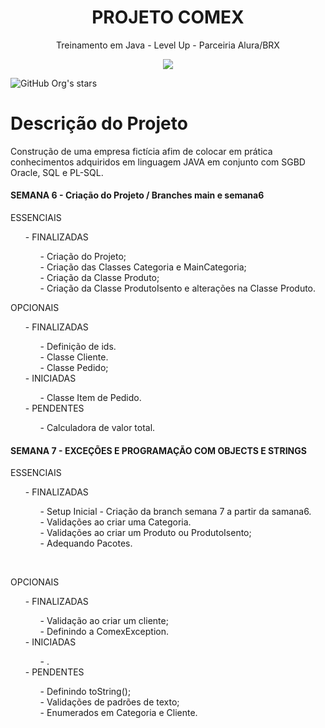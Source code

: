 <h1 align="center"> PROJETO COMEX </h1>

<p align="center">Treinamento em Java - Level Up - Parceiria Alura/BRX</p>

<p align="center">
<img src="http://img.shields.io/static/v1?label=STATUS&message=EM%20DESENVOLVIMENTO&color=GREEN&style=for-the-badge"/>
</p>

![GitHub Org's stars](https://img.shields.io/github/stars/leandro-molinari?style=social)

<h1>Descrição do Projeto</h1>

Construção de uma empresa fictícia afim de colocar em prática conhecimentos adquiridos em linguagem JAVA em conjunto com SGBD Oracle, SQL e PL-SQL.

<h4>SEMANA 6 - Criação do Projeto / Branches main e semana6</h4>
<p>
ESSENCIAIS</p>
<ul>
	- FINALIZADAS<br/>
	<ul>
		- Criação do Projeto;<br/>
    - Criação das Classes Categoria e MainCategoria;<br/>
    - Criação da Classe Produto;<br/>
    - Criação da Classe ProdutoIsento e alterações na Classe Produto.</ul>
</ul>
OPCIONAIS<br/>
 <ul>
	- FINALIZADAS<br/>
	<ul>
		- Definição de ids.<br/>
		- Classe Cliente.<br/>
		- Classe Pedido;<br/>
	</ul>
	- INICIADAS<br/>
	<ul>
	- Classe Item de Pedido.<br/>
	</ul>
	- PENDENTES<br/>
	<ul>
    	- Calculadora de valor total.
	</ul>
	</ul>
  <h4>SEMANA 7 - EXCEÇÕES E PROGRAMAÇÃO COM OBJECTS E STRINGS</h4>
<p>
<p>ESSENCIAIS</p>
	<ul>
	- FINALIZADAS<br/>
		<ul>
		- Setup Inicial - Criação da branch semana 7 a partir da samana6.<br/>
		- Validações ao criar uma Categoria.<br/>
		- Validações ao criar um Produto ou ProdutoIsento;<br/>
		- Adequando Pacotes.<br/>
  	</ul>
	</ul>
<br/>	
<p>OPCIONAIS<br/>
 <ul>
	- FINALIZADAS<br/>
	<ul>
		- Validação ao criar um cliente;<br/>
		- Definindo a ComexException.<br/>
	</ul>
	- INICIADAS<br/>
	<ul>
		- .<br/>
	</ul>
	- PENDENTES<br/>
	<ul>
		- Definindo toString();<br/>
    		- Validações de padrões de texto;<br/>
		- Enumerados em Categoria e Cliente.<br/>
	</ul>
	</ul>
